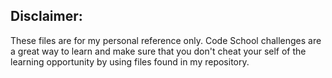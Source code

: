 Disclaimer:
-----------

These files are for my personal reference only.  Code School challenges are a great way to learn and make sure that you don't cheat your self of the learning opportunity by using files found in my repository.